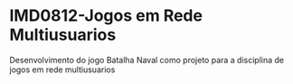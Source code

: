 # IMD0812-Jogos em Rede Multiusuarios
 Desenvolvimento do jogo Batalha Naval como projeto para a disciplina de jogos em rede multiusuarios
